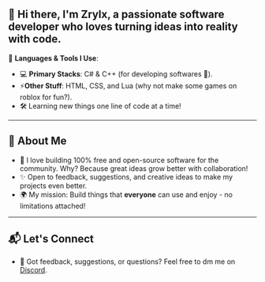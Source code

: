 
## 👋 Hi there, I'm **Zrylx**, a passionate software developer who loves turning ideas into reality with code.

🎨 **Languages & Tools I Use**:
- 💻 **Primary Stacks**: C# & C++ (for developing softwares 🚀).
- ⚡**Other Stuff**: HTML, CSS, and Lua (why not make some games on roblox for fun?).
- 🛠️ Learning new things one line of code at a time!

---

## 🌌 **About Me**
- 💖 I love building 100% free and open-source software for the community. Why? Because great ideas grow better with collaboration!
- ✨ Open to feedback, suggestions, and creative ideas to make my projects even better.
- 🌍 My mission: Build things that **everyone** can use and enjoy - no limitations attached!

---

## 📬 **Let's Connect**
- 💬 Got feedback, suggestions, or questions? Feel free to dm me on [Discord](https://discord.com/users/666942198214033430).
